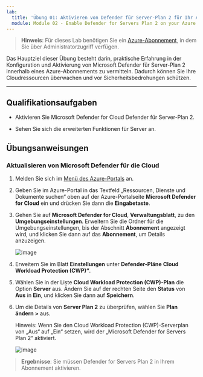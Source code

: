```yaml
---
lab:
  title: 'Übung 01: Aktivieren von Defender für Server-Plan 2 für Ihr Azure-Abonnement'
  module: Module 02 - Enable Defender for Servers Plan 2 on your Azure subscription
---
```



>**Hinweis**: Für dieses Lab benötigen Sie ein [Azure-Abonnement](https://azure.microsoft.com/en-us/free/?azure-portal=true), in dem Sie über Administratorzugriff verfügen. 


Das Hauptziel dieser Übung besteht darin, praktische Erfahrung in der Konfiguration und Aktivierung von Microsoft Defender für Server-Plan 2 innerhalb eines Azure-Abonnements zu vermitteln. Dadurch können Sie Ihre Cloudressourcen überwachen und vor Sicherheitsbedrohungen schützen. 

---

## Qualifikationsaufgaben

- Aktivieren Sie Microsoft Defender for Cloud Defender für Server-Plan 2.
  
- Sehen Sie sich die erweiterten Funktionen für Server an.

## Übungsanweisungen

### Aktualisieren von Microsoft Defender für die Cloud

1. Melden Sie sich im [Menü des Azure-Portals](https://portal.azure.com/) an.

2. Geben Sie im Azure-Portal in das Textfeld „Ressourcen, Dienste und Dokumente suchen“ oben auf der Azure-Portalseite **Microsoft Defender for Cloud** ein und drücken Sie dann die **Eingabetaste**.

3. Gehen Sie auf **Microsoft Defender for Cloud**, **Verwaltungsblatt**, zu den **Umgebungseinstellungen**. Erweitern Sie die Ordner für die Umgebungseinstellungen, bis der Abschnitt **Abonnement** angezeigt wird, und klicken Sie dann auf das **Abonnement**, um Details anzuzeigen.

   ![image](https://github.com/user-attachments/assets/32d2168e-458f-4872-9bf8-e8f050f24751)
   
3. Erweitern Sie im Blatt **Einstellungen** unter **Defender-Pläne** **Cloud Workload Protection (CWP)“**.

4. Wählen Sie in der Liste **Cloud Workload Protection (CWP)-Plan** die Option **Server** aus. Ändern Sie auf der rechten Seite den **Status** von **Aus** in **Ein**, und klicken Sie dann auf **Speichern**.

5. Um die Details von **Server Plan 2** zu überprüfen, wählen Sie **Plan ändern >** aus.

   Hinweis: Wenn Sie den Cloud Workload Protection (CWP)-Serverplan von „Aus“ auf „Ein“ setzen, wird der „Microsoft Defender for Servers Plan 2“ aktiviert.

   ![image](https://github.com/user-attachments/assets/869a38e4-464e-4be0-b02e-ce1b96f02978)
   
> **Ergebnisse**: Sie müssen Defender for Servers Plan 2 in Ihrem Abonnement aktivieren.
